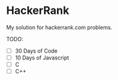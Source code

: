 # HackerRank
My solution for hackerrank.com problems. 

TODO:
- [ ] 30 Days of Code
- [ ] 10 Days of Javascript
- [ ] C
- [ ] C++
